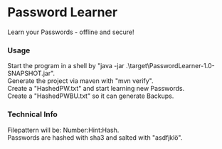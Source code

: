 # Password Learner
Learn your Passwords - offline and secure!

### Usage
Start the program in a shell by "java -jar .\target\PasswordLearner-1.0-SNAPSHOT.jar".  
Generate the project via maven with "mvn verify".  
Create a "HashedPW.txt" and start learning new Passwords.  
Create a "HashedPWBU.txt" so it can generate Backups.

### Technical Info
Filepattern will be: Number:Hint:Hash.  
Passwords are hashed with sha3 and salted with "asdfjklö".
